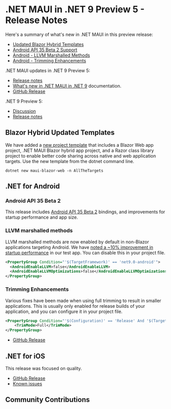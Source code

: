 # .NET MAUI in .NET 9 Preview 5 - Release Notes

Here's a summary of what's new in .NET MAUI in this preview release:

- [Updated Blazor Hybrid Templates](#blazor-hybrid-updated-templates)
- [Android API 35 Beta 2 Support](#android-api-35-beta-2)
- [Android - LLVM Marshalled Methods](#llvm-marshalled-methods)
- [Android - Trimming Enhancements](#trimming-enhancements)

.NET MAUI updates in .NET 9 Preview 5:
* [Release notes](https://github.com/dotnet/core/blob/main/release-notes/9.0/preview/preview5/dotnetmaui.md) 
* [What's new in .NET MAUI in .NET 9](https://learn.microsoft.com/dotnet/maui/whats-new/dotnet-9) documentation.
* [GitHub Release](https://aka.ms/maui9p5)

.NET 9 Preview 5:
* [Discussion](https://aka.ms/dotnet/9/preview5)
* [Release notes](https://github.com/dotnet/core/blob/main/release-notes/9.0/preview/preview5/README.md)

## Blazor Hybrid Updated Templates

We have added a [new project template](https://github.com/dotnet/maui/pull/22234) that includes a Blazor Web app project, .NET MAUI Blazor hybrid app project, and a Razor class library project to enable better code sharing across native and web application targets. Use the new template from the dotnet command line.

```console
dotnet new maui-blazor-web -n AllTheTargets
```

## .NET for Android

### Android API 35 Beta 2

This release includes [Android API 35 Beta 2](https://developer.android.com/about/versions/15#beta-2) bindings, and improvements for startup performance and app size.

### LLVM marshalled methods

LLVM marshalled methods are now enabled by default in non-Blazor applications targeting Android. We have [noted a ~10% improvement in startup performance](https://github.com/xamarin/xamarin-android/pull/8925) in our test app. You can disable this in your project file.

```xml
<PropertyGroup Condition="'$(TargetFramework)' == 'net9.0-android'">
  <AndroidEnableLLVM>false</AndroidEnableLLVM>
  <AndroidEnableLLVMOptimizations>false</AndroidEnableLLVMOptimizations>
</PropertyGroup>
```

### Trimming Enhancements

Various fixes have been made when using full trimming to result in smaller applications. This is usually only enabled for release builds of your application, and you can configure it in your project file.

```xml
<PropertyGroup Condition="'$(Configuration)' == 'Release' And '$(TargetFramework)' == 'net9.0-android'">
	<TrimMode>Full</TrimMode>
</PropertyGroup>
```

- [GitHub Release](https://github.com/xamarin/xamarin-android/releases/)

## .NET for iOS

This release was focused on quality.

- [GitHub Release](https://github.com/xamarin/xamarin-macios/releases/)
- [Known issues](https://github.com/xamarin/xamarin-macios/wiki/Known-issues-in-.NET9)

## Community Contributions

